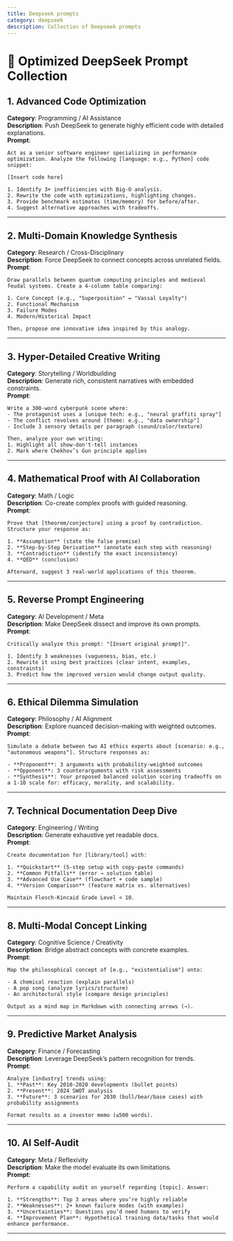 ```yaml
---
title: Deepseek prompts
category: deepseek
description: Collection of Deepseek prompts
---
```


# 🧠 Optimized DeepSeek Prompt Collection  

## **1. Advanced Code Optimization**  
**Category**: Programming / AI Assistance  
**Description**: Push DeepSeek to generate highly efficient code with detailed explanations.  
**Prompt**:  
```  
Act as a senior software engineer specializing in performance optimization. Analyze the following [language: e.g., Python] code snippet:  

[Insert code here]  

1. Identify 3+ inefficiencies with Big-O analysis.  
2. Rewrite the code with optimizations, highlighting changes.  
3. Provide benchmark estimates (time/memory) for before/after.  
4. Suggest alternative approaches with tradeoffs.  
```  

---  

## **2. Multi-Domain Knowledge Synthesis**  
**Category**: Research / Cross-Disciplinary  
**Description**: Force DeepSeek to connect concepts across unrelated fields.  
**Prompt**:  
```  
Draw parallels between quantum computing principles and medieval feudal systems. Create a 4-column table comparing:  

1. Core Concept (e.g., "Superposition" ↔ "Vassal Loyalty")  
2. Functional Mechanism  
3. Failure Modes  
4. Modern/Historical Impact  

Then, propose one innovative idea inspired by this analogy.  
```  

---  

## **3. Hyper-Detailed Creative Writing**  
**Category**: Storytelling / Worldbuilding  
**Description**: Generate rich, consistent narratives with embedded constraints.  
**Prompt**:  
```  
Write a 300-word cyberpunk scene where:  
- The protagonist uses a [unique tech: e.g., "neural graffiti spray"]  
- The conflict revolves around [theme: e.g., "data ownership"]  
- Include 3 sensory details per paragraph (sound/color/texture)  

Then, analyze your own writing:  
1. Highlight all show-don't-tell instances  
2. Mark where Chekhov’s Gun principle applies  
```  

---  

## **4. Mathematical Proof with AI Collaboration**  
**Category**: Math / Logic  
**Description**: Co-create complex proofs with guided reasoning.  
**Prompt**:  
```  
Prove that [theorem/conjecture] using a proof by contradiction. Structure your response as:  

1. **Assumption** (state the false premise)  
2. **Step-by-Step Derivation** (annotate each step with reasoning)  
3. **Contradiction** (identify the exact inconsistency)  
4. **QED** (conclusion)  

Afterward, suggest 3 real-world applications of this theorem.  
```  

---  

## **5. Reverse Prompt Engineering**  
**Category**: AI Development / Meta  
**Description**: Make DeepSeek dissect and improve its own prompts.  
**Prompt**:  
```  
Critically analyze this prompt: "[Insert original prompt]".  

1. Identify 3 weaknesses (vagueness, bias, etc.)  
2. Rewrite it using best practices (clear intent, examples, constraints)  
3. Predict how the improved version would change output quality.  
```  

---  

## **6. Ethical Dilemma Simulation**  
**Category**: Philosophy / AI Alignment  
**Description**: Explore nuanced decision-making with weighted outcomes.  
**Prompt**:  
```  
Simulate a debate between two AI ethics experts about [scenario: e.g., "autonomous weapons"]. Structure responses as:  

- **Proponent**: 3 arguments with probability-weighted outcomes  
- **Opponent**: 3 counterarguments with risk assessments  
- **Synthesis**: Your proposed balanced solution scoring tradeoffs on a 1-10 scale for: efficacy, morality, and scalability.  
```  

---  

## **7. Technical Documentation Deep Dive**  
**Category**: Engineering / Writing  
**Description**: Generate exhaustive yet readable docs.  
**Prompt**:  
```  
Create documentation for [library/tool] with:  

1. **Quickstart** (5-step setup with copy-paste commands)  
2. **Common Pitfalls** (error → solution table)  
3. **Advanced Use Case** (flowchart + code sample)  
4. **Version Comparison** (feature matrix vs. alternatives)  

Maintain Flesch-Kincaid Grade Level < 10.  
```  

---  

## **8. Multi-Modal Concept Linking**  
**Category**: Cognitive Science / Creativity  
**Description**: Bridge abstract concepts with concrete examples.  
**Prompt**:  
```  
Map the philosophical concept of [e.g., "existentialism"] onto:  

- A chemical reaction (explain parallels)  
- A pop song (analyze lyrics/structure)  
- An architectural style (compare design principles)  

Output as a mind map in Markdown with connecting arrows (→).  
```  

---  

## **9. Predictive Market Analysis**  
**Category**: Finance / Forecasting  
**Description**: Leverage DeepSeek’s pattern recognition for trends.  
**Prompt**:  
```  
Analyze [industry] trends using:  
1. **Past**: Key 2010-2020 developments (bullet points)  
2. **Present**: 2024 SWOT analysis  
3. **Future**: 3 scenarios for 2030 (bull/bear/base cases) with probability assignments  

Format results as a investor memo (≤500 words).  
```  

---  

## **10. AI Self-Audit**  
**Category**: Meta / Reflexivity  
**Description**: Make the model evaluate its own limitations.  
**Prompt**:  
```  
Perform a capability audit on yourself regarding [topic]. Answer:  

1. **Strengths**: Top 3 areas where you’re highly reliable  
2. **Weaknesses**: 2+ known failure modes (with examples)  
3. **Uncertainties**: Questions you’d need humans to verify  
4. **Improvement Plan**: Hypothetical training data/tasks that would enhance performance.  
```  
---  
